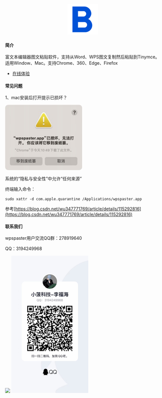 <p align="center">
  <img width="100" src="./img/xoobom-logo.png">
</p>

#### 简介

富文本编辑器图文粘贴软件，支持从Word、WPS图文复制然后粘贴到Tinymce。适用Window、Mac。支持Chrome、360、Edge、Firefox

- [在线体验](http://xoobom.com:8020/#/rich-text-editor/tinymce) 



#### 常见问题

1、mac安装后打开提示已损坏？

<div>
  <img width="250" src="./img/已损坏提示.jpeg">
</div>

系统的“隐私与安全性”中允许“任何来源”

终端输入命令：

```
sudo xattr -d com.apple.quarantine /Applications/wpspaster.app
```

参考[https://blog.csdn.net/wu347771769/article/details/115292816](https://blog.csdn.net/wu347771769/article/details/115292816)



#### 联系我们

wpspaster用户交流QQ群：278919640

QQ：3194249968

<div>
  <img width="250" src="./img/QQ群.jpeg">
  <img width="250" src="./img/QQ.jpg">
</div>




